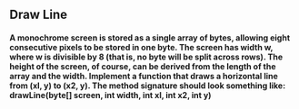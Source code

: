 ## Draw Line

#### A monochrome screen is stored as a single array of bytes, allowing eight consecutive pixels to be stored in one byte. The screen has width w, where w is divisible by 8 (that is, no byte will be split across rows). The height of the screen, of course, can be derived from the length of the array and the width. Implement a function that draws a horizontal line from (xl, y) to (x2, y). The method signature should look something like: drawLine(byte[]  screen,  int  width,  int  xl,  int  x2,  int  y)
